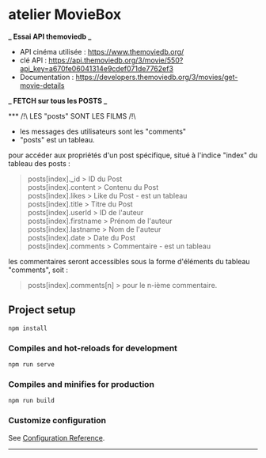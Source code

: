 # atelier MovieBox

**_ Essai API themoviedb _**

- API cinéma utilisée : https://www.themoviedb.org/
- clé API : https://api.themoviedb.org/3/movie/550?api_key=a670fe06041314e9cdef071de7762ef3
- Documentation : https://developers.themoviedb.org/3/movies/get-movie-details

**_ FETCH sur tous les POSTS _**

*** /!\ LES "posts" SONT LES FILMS /!\  
- les messages des utilisateurs sont les "comments"  
- "posts" est un tableau.  

pour accéder aux propriétés d'un post spécifique, situé à l'indice "index" du tableau des posts :

> posts[index].\_id > ID du Post  
> posts[index].content > Contenu du Post  
> posts[index].likes > Like du Post - est un tableau  
> posts[index].title > Titre du Post  
> posts[index].userId > ID de l'auteur  
> posts[index].firstname > Prénom de l'auteur  
> posts[index].lastname > Nom de l'auteur  
> posts[index].date > Date du Post  
> posts[index].comments > Commentaire - est un tableau  

les commentaires seront accessibles sous la forme d'éléments du tableau "comments", soit :	
> posts[index].comments[n] > pour le n-ième commentaire.

## Project setup
```
npm install

```
### Compiles and hot-reloads for development
```
npm run serve
```

### Compiles and minifies for production

```
npm run build
```

### Customize configuration

See [Configuration Reference](https://cli.vuejs.org/config/).

---
